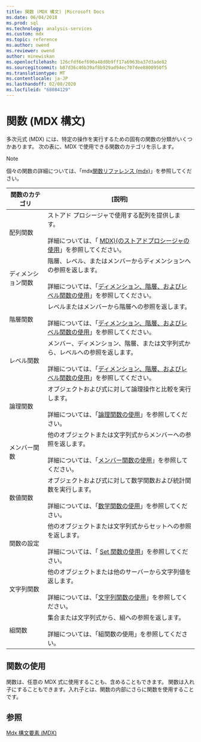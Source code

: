 ```yaml
---
title: 関数 (MDX 構文) |Microsoft Docs
ms.date: 06/04/2018
ms.prod: sql
ms.technology: analysis-services
ms.custom: mdx
ms.topic: reference
ms.author: owend
ms.reviewer: owend
author: minewiskan
ms.openlocfilehash: 126cfdf6ef690a48d0b9ff17a6963ba37d3ade82
ms.sourcegitcommit: b87d36c46b39af8b929ad94ec707dee8800950f5
ms.translationtype: MT
ms.contentlocale: ja-JP
ms.lasthandoff: 02/08/2020
ms.locfileid: "68084129"
---
```

# <a name="functions-mdx-syntax"></a>関数 (MDX 構文)


  多次元式 (MDX) には、特定の操作を実行するための固有の関数の分類がいくつかあります。 次の表に、MDX で使用できる関数のカテゴリを示します。  
  
> [!NOTE]  
>  個々の関数の詳細については、「mdx[関数リファレンス &#40;mdx&#41;](../mdx/mdx-function-reference-mdx.md)」を参照してください。  
  
|関数のカテゴリ|[説明]|  
|-----------------------|-----------------|  
|配列関数|ストアド プロシージャで使用する配列を提供します。<br /><br /> 詳細については、「 [MDX&#41;&#40;のストアドプロシージャの使用](../mdx/using-stored-procedures-mdx.md)」を参照してください。|  
|ディメンション関数|階層、レベル、またはメンバーからディメンションへの参照を返します。<br /><br /> 詳細については、「[ディメンション、階層、およびレベル関数の使用](../mdx/using-dimension-hierarchy-and-level-functions.md)」を参照してください。|  
|階層関数|レベルまたはメンバーから階層への参照を返します。<br /><br /> 詳細については、「[ディメンション、階層、およびレベル関数の使用](../mdx/using-dimension-hierarchy-and-level-functions.md)」を参照してください。|  
|レベル関数|メンバー、ディメンション、階層、または文字列式から、レベルへの参照を返します。<br /><br /> 詳細については、「[ディメンション、階層、およびレベル関数の使用](../mdx/using-dimension-hierarchy-and-level-functions.md)」を参照してください。|  
|論理関数|オブジェクトおよび式に対して論理操作と比較を実行します。<br /><br /> 詳細については、「[論理関数の使用](../mdx/using-logical-functions.md)」を参照してください。|  
|メンバー関数|他のオブジェクトまたは文字列式からメンバーへの参照を返します。<br /><br /> 詳細については、「[メンバー関数の使用](../mdx/using-member-functions.md)」を参照してください。|  
|数値関数|オブジェクトおよび式に対して数学関数および統計関数を実行します。<br /><br /> 詳細については、「[数学関数の使用](../mdx/using-mathematical-functions.md)」を参照してください。|  
|関数の設定|他のオブジェクトまたは文字列式からセットへの参照を返します。<br /><br /> 詳細については、「 [Set 関数の使用](../mdx/using-set-functions.md)」を参照してください。|  
|文字列関数|他のオブジェクトまたは他のサーバーから文字列値を返します。<br /><br /> 詳細については、「[文字列関数の使用](../mdx/using-string-functions.md)」を参照してください。|  
|組関数|集合または文字列式から、組への参照を返します。<br /><br /> 詳細については、「組関数の使用」を参照してください。|  
  
## <a name="uses-of-functions"></a>関数の使用  
 関数は、任意の MDX 式に使用することも、含めることもできます。 関数は入れ子にすることもできます。入れ子とは、関数の内部にさらに関数を使用することです。  
  
## <a name="see-also"></a>参照  
 [Mdx 構文要素 &#40;MDX&#41;](../mdx/mdx-syntax-elements-mdx.md)  
  
  
